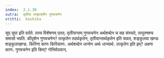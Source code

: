 ```yaml
---
index:  2.1.30
sutra:  तृतीया तत्कृतार्थेन गुणवचनेन
vritti:  kashika 
---
```


सुप् सुपा इति वर्तते. तस्य विशेषणम् एतत्. तृतीयान्तम् गुणवचनेन अर्थशब्देन च सह संस्यते, तत्पुरुषश्च समासो भवति. कीदृशेन गुणवचनेन? तत्कृतेन तदर्थकृतेन, तृतीयान्तार्थकृतेन इति यावत्. शङ्कुलया खण्डः शङ्कुलाखण्डः. किरिणा काणः किरिकाणः. अर्थशब्देन धान्येन अर्थः धान्यार्थः. तत्कृतेन इति इम्? अक्ष्णा काणः. गुणवचनेन इति किम्? गोभिर्वपावान्.


